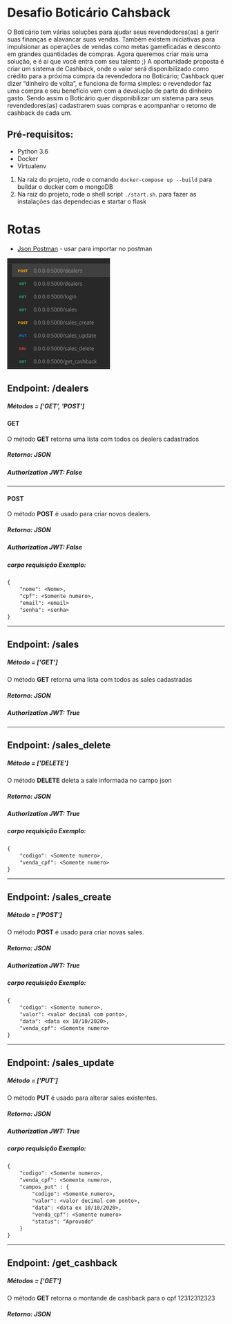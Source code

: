 # Desafio Boticário Cahsback

O Boticário tem várias soluções para ajudar seus revendedores(as) a gerir suas finanças e alavancar
suas vendas. Também existem iniciativas para impulsionar as operações de vendas como metas
gameficadas e desconto em grandes quantidades de compras.
Agora queremos criar mais uma solução, e é aí que você entra com seu talento ;)
A oportunidade proposta é criar um sistema de Cashback, onde o valor será disponibilizado como
crédito para a próxima compra da revendedora no Boticário;
Cashback quer dizer “dinheiro de volta”, e funciona de forma simples: o revendedor faz uma
compra e seu benefício vem com a devolução de parte do dinheiro gasto.
Sendo assim o Boticário quer disponibilizar um sistema para seus revendedores(as) cadastrarem
suas compras e acompanhar o retorno de cashback de cada um.


## Pré-requisitos:
- Python 3.6
- Docker
- Virtualenv

1) Na raiz do projeto, rode o comando `docker-compose up --build` para buildar o docker com o mongoDB
2) Na raiz do projeto, rode o shell script `./start.sh`. para fazer as instalações das dependecias e startar o flask

# Rotas
* [Json Postman](boticario.postman_collection.json) - usar para importar no postman

![Image description](rotas.png)
## Endpoint: /dealers
##### Métodos = ['GET', 'POST']
#### GET
O método **GET** retorna uma lista com todos os dealers cadastrados 
##### Retorno: JSON 
##### Authorization JWT: False

---------

#### POST
O método **POST** é usado para criar novos dealers. 
##### Retorno: JSON 
##### Authorization JWT: False
##### corpo requisição Exemplo:
	{
		"nome": <Nome>,
		"cpf": <Somente numero>,
		"email": <email>
		"senha": <senha>
	}
	
---------

## Endpoint: /sales
##### Método = ['GET']
O método **GET** retorna uma lista com todos as sales cadastradas 
##### Retorno: JSON 
##### Authorization JWT: True 

---------

## Endpoint: /sales_delete
##### Método = ['DELETE']
O método **DELETE** deleta a sale informada no campo json 
##### Retorno: JSON 
##### Authorization JWT: True 
##### corpo requisição Exemplo:
	{
        "codigo": <Somente numero>,
        "venda_cpf": <Somente numero>
    }
---------
## Endpoint: /sales_create
##### Método = ['POST']
O método **POST** é usado para criar novas sales. 
##### Retorno: JSON 
##### Authorization JWT: True 
##### corpo requisição Exemplo:
    {
        "codigo": <Somente numero>,
        "valor": <valor decimal com ponto>,
        "data": <data ex 10/10/2020>,
        "venda_cpf": <Somente numero>
    }
---------
## Endpoint: /sales_update
##### Método = ['PUT']
O método **PUT** é usado para alterar sales existentes. 
##### Retorno: JSON 
##### Authorization JWT: True 
##### corpo requisição Exemplo:
    {
        "codigo": <Somente numero>,
        "venda_cpf": <Somente numero>,
        "campos_put" : {
            "codigo": <Somente numero>,
            "valor": <valor decimal com ponto>,
            "data": <data ex 10/10/2020>,
            "venda_cpf": <Somente numero>
            "status": "Aprovado"
        }
    }
---------
## Endpoint: /get_cashback
##### Métodos = ['GET']
O método **GET** retorna o montande de cashback para o cpf 12312312323
##### Retorno: JSON 
 

